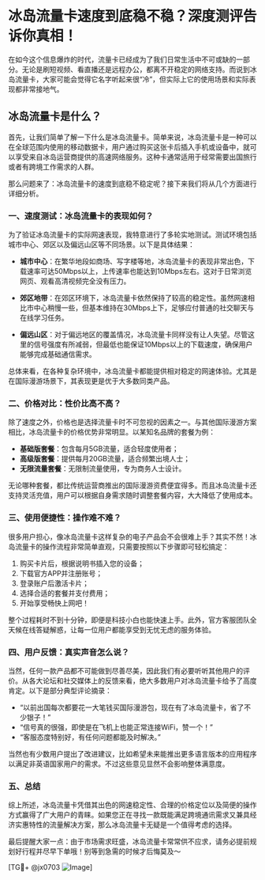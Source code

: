 # 冰岛流量卡速度到底稳不稳？深度测评告诉你真相！

在如今这个信息爆炸的时代，流量卡已经成为了我们日常生活中不可或缺的一部分。无论是刷短视频、看直播还是远程办公，都离不开稳定的网络支持。而说到冰岛流量卡，大家可能会觉得它名字听起来很“冷”，但实际上它的使用场景和实际表现都非常接地气。

## 冰岛流量卡是什么？

首先，让我们简单了解一下什么是冰岛流量卡。简单来说，冰岛流量卡是一种可以在全球范围内使用的移动数据卡，用户通过购买这张卡后插入手机或设备中，就可以享受来自冰岛运营商提供的高速网络服务。这种卡通常适用于经常需要出国旅行或者有跨境工作需求的人群。

那么问题来了：冰岛流量卡的速度到底稳不稳定呢？接下来我们将从几个方面进行详细分析。

### 一、速度测试：冰岛流量卡的表现如何？

为了验证冰岛流量卡的实际网速表现，我特意进行了多轮实地测试。测试环境包括城市中心、郊区以及偏远山区等不同场景。以下是具体结果：

- **城市中心**：在繁华地段如商场、写字楼等地，冰岛流量卡的表现非常出色，下载速率可达50Mbps以上，上传速率也能达到10Mbps左右。这对于日常浏览网页、观看高清视频完全没有压力。
  
- **郊区地带**：在郊区环境下，冰岛流量卡依然保持了较高的稳定性。虽然网速相比市中心稍慢一些，但基本维持在30Mbps上下，足够应付普通的社交聊天与在线学习任务。

- **偏远山区**：对于偏远地区的覆盖情况，冰岛流量卡同样没有让人失望。尽管这里的信号强度有所减弱，但最低也能保证10Mbps以上的下载速度，确保用户能够完成基础通信需求。

总体来看，在各种复杂环境中，冰岛流量卡都能提供相对稳定的网速体验。尤其是在国际漫游场景下，其表现更是优于大多数同类产品。

### 二、价格对比：性价比高不高？

除了速度之外，价格也是选择流量卡时不可忽视的因素之一。与其他国际漫游方案相比，冰岛流量卡的价格优势非常明显。以某知名品牌的套餐为例：

- **基础版套餐**：包含每月5GB流量，适合轻度使用者；
- **高级版套餐**：提供每月20GB流量，适合频繁出境人士；
- **无限流量套餐**：无限制流量使用，专为商务人士设计。

无论哪种套餐，都比传统运营商推出的国际漫游资费便宜得多。而且冰岛流量卡还支持灵活充值，用户可以根据自身需求随时调整套餐内容，大大降低了使用成本。

### 三、使用便捷性：操作难不难？

很多用户担心，像冰岛流量卡这样复杂的电子产品会不会很难上手？其实不然！冰岛流量卡的操作流程非常简单直观，只需要按照以下步骤即可轻松搞定：

1. 购买卡片后，根据说明书插入您的设备；
2. 下载官方APP并注册账号；
3. 登录账户后激活卡片；
4. 选择合适的套餐并支付费用；
5. 开始享受畅快上网吧！

整个过程耗时不到十分钟，即便是科技小白也能快速上手。此外，官方客服团队全天候在线答疑解惑，让每一位用户都能享受到无忧无虑的服务体验。

### 四、用户反馈：真实声音怎么说？

当然，任何一款产品都不可能做到尽善尽美，因此我们有必要听听其他用户的评价。从各大论坛和社交媒体上的反馈来看，绝大多数用户对冰岛流量卡给予了高度肯定。以下是部分典型评论摘录：

- “以前出国每次都要花一大笔钱买国际漫游包，现在有了冰岛流量卡，省了不少银子！”
- “信号真的很强，即使是在飞机上也能正常连接WiFi，赞一个！”
- “客服态度特别好，有任何问题都能及时解决。”

当然也有少数用户提出了改进建议，比如希望未来能推出更多语言版本的应用程序以满足非英语国家用户的需求。不过这些意见显然不会影响整体满意度。

### 五、总结

综上所述，冰岛流量卡凭借其出色的网速稳定性、合理的价格定位以及简便的操作方式赢得了广大用户的青睐。如果您正在寻找一款既能满足跨境通讯需求又兼具经济实惠特性的流量解决方案，那么冰岛流量卡无疑是一个值得考虑的选择。

最后提醒大家一点：由于市场需求旺盛，冰岛流量卡常常供不应求，请务必提前规划好行程并尽早下单哦！别等到急需的时候才后悔莫及～

[TG💪+ @jx0703 ![Image](https://github.com/user-attachments/assets/dbca1d08-cadb-493c-b0ec-ad6f7a83f270)]